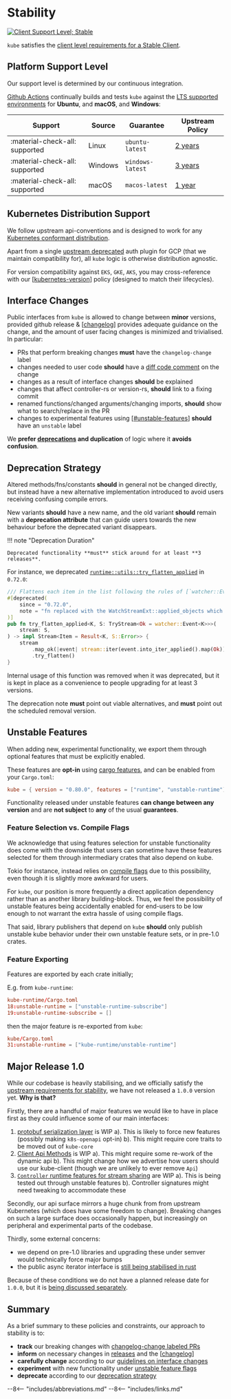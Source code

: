 # Stability
[![Client Support Level; Stable](https://img.shields.io/badge/kubernetes%20client-stable-green.svg?style=plastic&colorA=306CE8)](https://github.com/kubernetes/design-proposals-archive/blob/main/api-machinery/csi-new-client-library-procedure.md#client-support-level)

`kube` satisfies the [client level requirements for a Stable Client](https://github.com/kubernetes/design-proposals-archive/blob/main/api-machinery/csi-new-client-library-procedure.md#client-support-level).

## Platform Support Level

Our support level is determined by our continuous integration.

[Github Actions](https://github.com/kube-rs/kube/actions/workflows/ci.yml) continually builds and tests `kube` against the [LTS supported environments](https://github.com/actions/virtual-environments#available-environments) for **Ubuntu**, and **macOS**, and **Windows**:

| Support                        | Source         | Guarantee        | Upstream Policy |
| ------------------------------ | -------------- | ---------------- | ---------- |
| :material-check-all: supported | Linux          | `ubuntu-latest`  | [2 years](https://ubuntu.com/about/release-cycle)    |
| :material-check-all: supported | Windows        | `windows-latest` | [3 years](https://docs.microsoft.com/en-us/windows-server/get-started/windows-server-release-info)    |
| :material-check-all: supported | macOS          | `macos-latest`   | [1 year](https://en.wikipedia.org/wiki/MacOS_version_history#Releases)   |

## Kubernetes Distribution Support

We follow upstream api-conventions and is designed to work for any [Kubernetes conformant distribution](https://www.cncf.io/certification/software-conformance/).

Apart from a single [upstream deprecated](https://cloud.google.com/kubernetes-engine/docs/deprecations/auth-plugin) auth plugin for GCP (that we maintain compatibility for), all `kube` logic is otherwise distribution agnostic.

For version compatibility against `EKS`, `GKE`, `AKS`, you may cross-reference with our [[kubernetes-version]] policy (designed to match their lifecycles).

<!-- TODO: if we get e2e extended to test auth against specific distros,
then also print table of tested Kubernetes distros such as k3s, EKS, GKE, AKS -->

## Interface Changes

Public interfaces from `kube` is allowed to change between **minor** versions, provided github release & [[changelog]] provides adequate guidance on the change, and the amount of user facing changes is minimized and trivialised. In particular:

- PRs that perform breaking changes **must** have the `changelog-change` label
- changes needed to user code **should** have a [diff code comment](https://github.com/kube-rs/kube/releases/tag/0.73.0) on the change
- changes as a result of interface changes **should** be explained
- changes that affect controller-rs or version-rs, **should** link to a fixing commit
- renamed functions/changed arguments/changing imports, **should** show what to search/replace in the PR
- changes to experimental features using [[#unstable-features]] **should** have an `unstable` label

We **prefer [deprecations](#deprecation-strategy) and duplication** of logic where it **avoids confusion**.

## Deprecation Strategy

Altered methods/fns/constants **should** in general not be changed directly, but instead have a new alternative implementation introduced to avoid users receiving confusing compile errors.

New variants **should** have a new name, and the old variant **should** remain with a **deprecation attribute** that can guide users towards the new behaviour before the deprecated variant disappears.

!!! note "Deprecation Duration"

    Deprecated functionality **must** stick around for at least **3 releases**.

For instance, we deprecated [`runtime::utils::try_flatten_applied`](https://github.com/kube-rs/kube/blob/d0bf02f9c0783a3087b83633f2fa899d8539e91d/kube-runtime/src/utils/mod.rs#L29-L40) in `0.72.0`:

```rust
/// Flattens each item in the list following the rules of [`watcher::Event::into_iter_applied`].
#[deprecated(
    since = "0.72.0",
    note = "fn replaced with the WatchStreamExt::applied_objects which can be chained onto watcher. Add `use kube::runtime::WatchStreamExt;` and call `stream.applied_objects()` instead. This function will be removed in 0.75.0."
)]
pub fn try_flatten_applied<K, S: TryStream<Ok = watcher::Event<K>>>(
    stream: S,
) -> impl Stream<Item = Result<K, S::Error>> {
    stream
        .map_ok(|event| stream::iter(event.into_iter_applied().map(Ok)))
        .try_flatten()
}
```

Internal usage of this function was removed when it was deprecated, but it is kept in place as a convenience to people upgrading for at least 3 versions.

The deprecation note **must** point out viable alternatives, and **must** point out the scheduled removal version.
## Unstable Features

When adding new, experimental functionality, we export them through optional features that must be explicitly enabled.

These features are **opt-in** using [cargo features](https://doc.rust-lang.org/cargo/reference/features.html), and can be enabled from your `Cargo.toml`:

```toml
kube = { version = "0.80.0", features = ["runtime", "unstable-runtime"] }
```

Functionality released under unstable features **can change between any version** and are **not subject** to **any** of the usual **guarantees**.

### Feature Selection vs. Compile Flags
We acknowledge that using features selection for unstable functionality does come with the downside that users can sometime have these features selected for them through intermediary crates that also depend on kube.

Tokio for instance, instead relies on [compile flags](https://docs.rs/tokio/1.26.0/tokio/index.html#unstable-features) due to this possibility, even though it is slightly more awkward for users.

For `kube`, our position is more frequently a direct application dependency rather than as another library building-block. Thus, we feel the possibility of unstable features being accidentally enabled for end-users to be low enough to not warrant the extra hassle of using compile flags.

That said, library publishers that depend on `kube` **should** only publish unstable kube behavior under their own unstable feature sets, or in pre-1.0 crates.

### Feature Exporting
Features are exported by each crate initially;

E.g. from `kube-runtime`:

```toml
kube-runtime/Cargo.toml
18:unstable-runtime = ["unstable-runtime-subscribe"]
19:unstable-runtime-subscribe = []
```

then the major feature is re-exported from `kube`:

```toml
kube/Cargo.toml
31:unstable-runtime = ["kube-runtime/unstable-runtime"]
```

## Major Release 1.0

While our codebase is heavily stabilising, and we officially satisfy the [upstream requirements for stability](https://github.com/kubernetes/design-proposals-archive/blob/main/api-machinery/csi-new-client-library-procedure.md#client-support-level), we have not released a `1.0.0` version yet. **Why is that?**

Firstly, there are a handful of major features we would like to have in place first as they could influence some of our main interfaces:

1. [protobuf serialization layer](https://github.com/kube-rs/kube/issues/725) is WIP
   a). This is likely to force new features (possibly making `k8s-openapi` opt-in)
   b). This might require core traits to be moved out of `kube-core`
2. [Client Api Methods](https://github.com/kube-rs/kube/issues/1032) is WIP
   a). This might require some re-work of the dynamic api
   b). This might change how we advertise how users should use our kube-client (though we are unlikely to ever remove `Api`)
3. [`Controller` runtime features for stream sharing](https://github.com/kube-rs/kube/issues/1080) are WIP
   a). This is being tested out through unstable features
   b). Controller signatures might need tweaking to accommodate these

Secondly, our api surface mirrors a huge chunk from from upstream Kubernetes (which does have some freedom to change). Breaking changes on such a large surface does occasionally happen, but increasingly on peripheral and experimental parts of the codebase.

Thirdly, some external concerns:

- we depend on pre-1.0 libraries and upgrading these under semver would technically force major bumps
- the public async iterator interface is [still being stabilised in rust](https://github.com/rust-lang/rust/issues/79024)

Because of these conditions we do not have a planned release date for `1.0.0`, but it is [being discussed separately](https://github.com/kube-rs/kube/issues/923).


## Summary
As a brief summary to these policies and constraints, our approach to stability is to:

- **track** our breaking changes with [changelog-change labeled PRs](https://github.com/kube-rs/kube/pulls?q=is%3Apr+label%3Achangelog-change+is%3Aclosed)
- **inform** on necessary changes in [releases](https://github.com/kube-rs/kube/releases) and the [[changelog]]
- **carefully change** according to our [guidelines on interface changes](#interface-changes)
- **experiment** with new functionality under [unstable feature flags](#unstable-features)
- **deprecate** according to our [deprecation strategy](#deprecation-strategy)

<!--
## Panic Policy
TODO: need to address this at some point.
-->

--8<-- "includes/abbreviations.md"
--8<-- "includes/links.md"

[//begin]: # "Autogenerated link references for markdown compatibility"
[kubernetes-version]: kubernetes-version "kubernetes-version"
[changelog]: changelog "Changelog"
[#unstable-features]: stability "Stability"
[//end]: # "Autogenerated link references"
